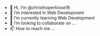 - 👋 Hi, I’m @christhoperklose16
- 👀 I’m interested in Web Development 
- 🌱 I’m currently learning Web Development
- 💞️ I’m looking to collaborate on ...
- 📫 How to reach me ...

<!---
christhoperklose16/christhoperklose16 is a ✨ special ✨ repository because its `README.md` (this file) appears on your GitHub profile.
You can click the Preview link to take a look at your changes.
--->
